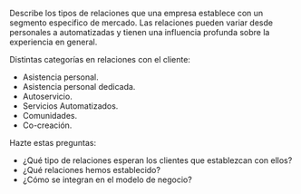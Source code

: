 Describe los tipos de relaciones que una empresa establece con un segmento especifico de mercado. Las relaciones pueden variar desde personales a automatizadas y tienen una influencia profunda sobre la experiencia en general.

Distintas categorías en relaciones con el cliente:
- Asistencia personal.
- Asistencia personal dedicada.
- Autoservicio.
- Servicios Automatizados.
- Comunidades.
- Co-creación.


Hazte estas preguntas:
- ¿Qué tipo de relaciones esperan los clientes que establezcan con ellos?
- ¿Qué relaciones hemos establecido?
- ¿Cómo se integran en el modelo de negocio?
